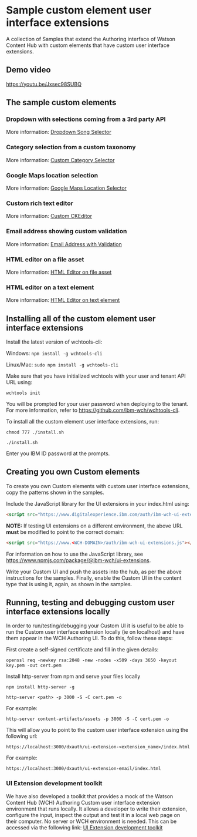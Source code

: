 # Sample custom element user interface extensions

A collection of Samples that extend the Authoring interface of Watson Content Hub with custom elements that have custom user interface extensions.

## Demo video

https://youtu.be/Jxsec98SUBQ

## The sample custom elements

### Dropdown with selections coming from a 3rd party API

More information: [Dropdown Song Selector](sample-ui-extension-dropdown)

### Category selection from a custom taxonomy

More information: [Custom Category Selector](sample-ui-extension-category)

### Google Maps location selection

More information: [Google Maps Location Selector](sample-ui-extension-map)

### Custom rich text editor

More information: [Custom CKEditor](sample-ui-extension-rte)

### Email address showing custom validation

More information: [Email Address with Validation](sample-ui-extension-email)

### HTML editor on a file asset

More information: [HTML Editor on file asset](sample-ui-extension-htmleditorv2)

### HTML editor on a text element

More information: [HTML Editor on text element](sample-ui-extension-htmleditorv1)

## Installing all of the custom element user interface extensions

Install the latest version of wchtools-cli:

Windows: ```npm install -g wchtools-cli ```

Linux/Mac: ```sudo npm install -g wchtools-cli```

Make sure that you have initialized wchtools with your user and tenant API URL using:

```wchtools init```

You will be prompted for your user password when deploying to the tenant. For more information, refer to https://github.com/ibm-wch/wchtools-cli.

To install all the custom element user interface extensions, run:

```chmod 777 ./install.sh```

```./install.sh```

Enter you IBM ID password at the prompts.

## Creating you own Custom elements

To create you own Custom elements with custom user interface extensions, copy the patterns shown in the samples.

Include the JavaScript library for the UI extensions in your index.html using:

```html
<script src="https://www.digitalexperience.ibm.com/auth/ibm-wch-ui-extensions.js"></script>
```

**NOTE:** If testing UI extensions on a different environment, the above URL **must** be modified to point to the correct domain:

```html
<script src="https://www.<WCH-DOMAIN>/auth/ibm-wch-ui-extensions.js"></script>
```

For information on how to use the JavaScript library, see https://www.npmjs.com/package/@ibm-wch/ui-extensions.

Write your Custom UI and push the assets into the hub, as per the above instructions for the samples. Finally,
enable the Custom UI in the content type that is using it, again, as shown in the samples.

## Running, testing and debugging custom user interface extensions locally

In order to run/testing/debugging your Custom UI it is useful to be able to run the Custom user interface extension locally (ie on localhost) and have them appear in the WCH Authoring UI. To do this, follow these steps:

First create a self-signed certificate and fill in the given details:

```openssl req -newkey rsa:2048 -new -nodes -x509 -days 3650 -keyout key.pem -out cert.pem```

Install http-server from npm and serve your files locally

```npm install http-server -g```

```http-server <path> -p 3000 -S -C cert.pem -o```

For example:

```http-server content-artifacts/assets -p 3000 -S -C cert.pem -o```

This will allow you to point to the custom user interface extension using the following url:

```https://localhost:3000/dxauth/ui-extension-<extension_name>/index.html```

For example:

```https://localhost:3000/dxauth/ui-extension-email/index.html```

### UI Extension development toolkit

We have also developed a toolkit that provides a mock of the Watson Content Hub (WCH) Authoring Custom user interface extension environment that runs locally. It allows a developer to write their extension, configure the input, inspect the output and test it in a local web page on their computer. No server or WCH environment is needed. This can be accessed via the following link: [UI Extension development toolkit](ui-extensions-dev-toolkit)
